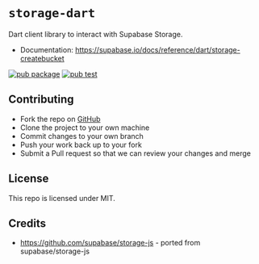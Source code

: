 # `storage-dart`

Dart client library to interact with Supabase Storage.

- Documentation: https://supabase.io/docs/reference/dart/storage-createbucket

[![pub package](https://img.shields.io/pub/v/storage_client.svg)](https://pub.dev/packages/storage_client)
[![pub test](https://github.com/supabase/storage-dart/workflows/Test/badge.svg)](https://github.com/supabase/storage-dart/actions?query=workflow%3ATest)

## Contributing

- Fork the repo on [GitHub](https://github.com/supabase/storage-dart)
- Clone the project to your own machine
- Commit changes to your own branch
- Push your work back up to your fork
- Submit a Pull request so that we can review your changes and merge

## License

This repo is licensed under MIT.

## Credits

- https://github.com/supabase/storage-js - ported from supabase/storage-js
